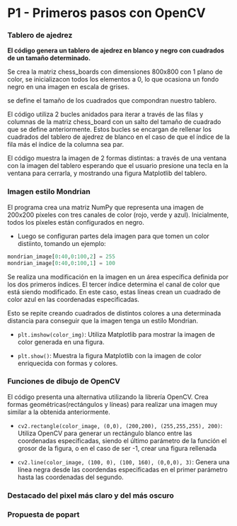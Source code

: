 # P1 - Primeros pasos con OpenCV

### Tablero de ajedrez

**El código genera un tablero de ajedrez en blanco y negro con cuadrados de un tamaño determinado.**

Se crea la matriz chess_boards con dimensiones 800x800 con 1 plano de color, se inicializacon todos los elementos a 0, lo que ocasiona un fondo negro en una imagen en escala de grises.

se define el tamaño de los cuadrados que compondran nuestro tablero.

El código utiliza 2 bucles anidados para iterar a través de las filas y columnas de la matriz chess_board con un salto del tamaño de cuadrado que se define anteriormente. Estos bucles se encargan de rellenar los cuadrados del tablero de ajedrez de blanco en el caso de que el índice de la fila más el índice de la columna sea par.

El código muestra la imagen de 2 formas distintas: a través de una ventana con la imagen del tablero esperando que el usuario presione una tecla en la ventana para cerrarla, y mostrando una figura Matplotlib del tablero.

### Imagen estilo Mondrian


El programa crea una matriz NumPy que representa una imagen de 200x200 píxeles con tres canales de color (rojo, verde y azul). Inicialmente, todos los píxeles están configurados en negro.

- Luego se configuran partes dela imagen para que tomen un color distiinto, tomando un ejemplo:
```py
mondrian_image[0:40,0:100,2] = 255
mondrian_image[0:40,0:100,1] = 100
```
Se realiza una modificación en la imagen en un área específica definida por los dos primeros índices. El tercer índice determina el canal de color que está siendo modificado. En este caso, estas líneas crean un cuadrado de color azul en las coordenadas especificadas.

Esto se repite creando cuadrados de distintos colores a una determinada distancia para conseguir que la imagen tenga un estilo Mondrian.

- `plt.imshow(color_img)`: Utiliza Matplotlib para mostrar la imagen de color generada en una figura.

- `plt.show()`: Muestra la figura Matplotlib con la imagen de color enriquecida con formas y colores.



### Funciones de dibujo de OpenCV
El código presenta una alternativa utilizando la librería OpenCV. Crea formas geométricas(rectángulos y líneas) para realizar una imagen muy similar a la obtenida anteriormente.

- `cv2.rectangle(color_image, (0,0), (200,200), (255,255,255), 200)`: Utiliza OpenCV para generar un rectángulo blanco entre las coordenadas especificadas, siendo el último parámetro de la función el grosor de la figura, o en el caso de ser -1, crear una figura rellenada

- `cv2.line(color_image, (100, 0), (100, 160), (0,0,0), 3)`: Genera una línea negra desde las coordendas especificadas en el primer parámetro hasta las coordenadas del segundo.
  

### Destacado del pixel más claro y del más oscuro



### Propuesta de popart
